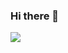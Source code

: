 ### Hi there 👋


<img align = "left" src="https://github-readme-stats.vercel.app/api/top-langs/?username=cgpathos&count_privatee=true&exclude_repo=cgpathos.github.io&layout=compact"/>

<!--
**cgpathos/cgpathos** is a ✨ _special_ ✨ repository because its `README.md` (this file) appears on your GitHub profile.

Here are some ideas to get you started:

- 🔭 I’m currently working on ...
- 🌱 I’m currently learning ...
- 👯 I’m looking to collaborate on ...
- 🤔 I’m looking for help with ...
- 💬 Ask me about ...
- 📫 How to reach me: ...
- 😄 Pronouns: ...
- ⚡ Fun fact: ...
-->
